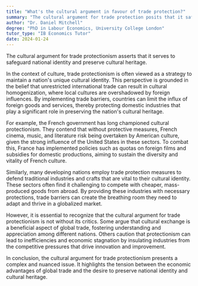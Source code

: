 ```yaml
---
title: "What's the cultural argument in favour of trade protection?"
summary: "The cultural argument for trade protection posits that it safeguards national identity and preserves cultural heritage."
author: "Dr. Daniel Mitchell"
degree: "PhD in Labour Economics, University College London"
tutor_type: "IB Economics Tutor"
date: 2024-01-24
---
```


The cultural argument for trade protectionism asserts that it serves to safeguard national identity and preserve cultural heritage.

In the context of culture, trade protectionism is often viewed as a strategy to maintain a nation's unique cultural identity. This perspective is grounded in the belief that unrestricted international trade can result in cultural homogenization, where local cultures are overshadowed by foreign influences. By implementing trade barriers, countries can limit the influx of foreign goods and services, thereby protecting domestic industries that play a significant role in preserving the nation's cultural heritage.

For example, the French government has long championed cultural protectionism. They contend that without protective measures, French cinema, music, and literature risk being overtaken by American culture, given the strong influence of the United States in these sectors. To combat this, France has implemented policies such as quotas on foreign films and subsidies for domestic productions, aiming to sustain the diversity and vitality of French culture.

Similarly, many developing nations employ trade protection measures to defend traditional industries and crafts that are vital to their cultural identity. These sectors often find it challenging to compete with cheaper, mass-produced goods from abroad. By providing these industries with necessary protections, trade barriers can create the breathing room they need to adapt and thrive in a globalized market.

However, it is essential to recognize that the cultural argument for trade protectionism is not without its critics. Some argue that cultural exchange is a beneficial aspect of global trade, fostering understanding and appreciation among different nations. Others caution that protectionism can lead to inefficiencies and economic stagnation by insulating industries from the competitive pressures that drive innovation and improvement.

In conclusion, the cultural argument for trade protectionism presents a complex and nuanced issue. It highlights the tension between the economic advantages of global trade and the desire to preserve national identity and cultural heritage.
    